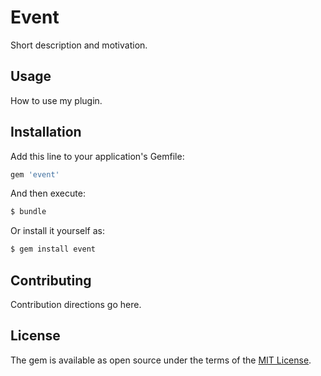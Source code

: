 # Event
Short description and motivation.

## Usage
How to use my plugin.

## Installation
Add this line to your application's Gemfile:

```ruby
gem 'event'
```

And then execute:
```bash
$ bundle
```

Or install it yourself as:
```bash
$ gem install event
```

## Contributing
Contribution directions go here.

## License
The gem is available as open source under the terms of the [MIT License](http://opensource.org/licenses/MIT).
